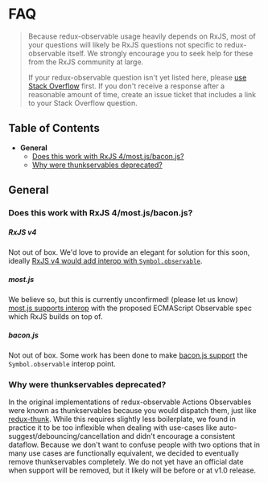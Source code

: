 # FAQ

> Because redux-observable usage heavily depends on RxJS, most of your questions will likely be RxJS questions not specific to redux-observable itself. We strongly encourage you to seek help for these from the RxJS community at large.
> 
> If your redux-observable question isn't yet listed here, please [use Stack Overflow](http://stackoverflow.com/questions/tagged/redux) first. If you don't receive a response after a reasonable amount of time, create an issue ticket that includes a link to your Stack Overflow question.

## Table of Contents

- **General**
  - [Does this work with RxJS 4/most.js/bacon.js?](#general-rxjs-v4)
  - [Why were thunkservables deprecated?](#general-thunkservables-deprecated)

## General

<a id="general-rxjs-v4"></a>
### Does this work with RxJS 4/most.js/bacon.js? 

##### RxJS v4

Not out of box. We'd love to provide an elegant for solution for this soon, ideally [RxJS v4 would add interop with `Symbol.observable`](https://github.com/Reactive-Extensions/RxJS/issues/1225).

##### most.js

We believe so, but this is currently unconfirmed! (please let us know) [most.js supports interop](https://github.com/cujojs/most/blob/master/docs/api.md#draft-es-observable-interop) with the proposed ECMAScript Observable spec which RxJS builds on top of.

##### bacon.js

Not out of box. Some work has been done to make [bacon.js support](https://github.com/baconjs/bacon.js/issues/633) the `Symbol.observable` interop point.

<a id="miscellaneous-thunkservables-deprecated"></a>
### Why were thunkservables deprecated? 

In the original implementations of redux-observable Actions Observables were known as thunkservables because you would dispatch them, just like [redux-thunk](https://github.com/gaearon/redux-thunk). While this requires slightly less boilerplate, we found in practice it to be too inflexible when dealing with use-cases like auto-suggest/debouncing/cancellation and didn't encourage a consistent dataflow. Because we don't want to confuse people with two options that in many use cases are functionally equivalent, we decided to eventually remove thunkservables completely. We do not yet have an official date when support will be removed, but it likely will be before or at v1.0 release.